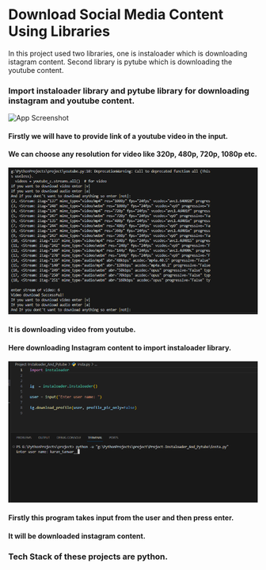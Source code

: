 # Download Social Media Content Using Libraries
In this project used two libraries, one is instaloader which is downloading istagram content. Second library is pytube which is downloading the youtube content.

### Import instaloader library and pytube library for downloading instagram and youtube content.
![App Screenshot]()

#### Firstly we will have to provide link of a youtube video in the input. 
#### We can choose any resolution for video like 320p, 480p, 720p, 1080p etc.

![App Screenshot](https://github.com/karan2782/Project-Instaloader_And_Pytube/blob/main/Screenshot%202024-02-23%20171903.png)
#### It is downloading video from youtube.




#### Here downloading Instagram content to import instaloader library.
![App Screenshot](https://github.com/karan2782/Project-Instaloader_And_Pytube/blob/main/Screenshot%202024-02-23%20172957.png)
#### Firstly this program takes input from the user and then press enter.
#### It will be downloaded instagram content.


### Tech Stack of these projects are python.

